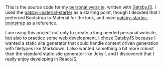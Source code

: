 This is the source code for my [personal website](http://sixteenms.com/), written with [GatsbyJS](https://www.gatsbyjs.org/).  I used the [gatsby-material-starter](https://github.com/Vagr9K/gatsby-material-starter) as a starting point, though I decided that I preferred Bootstrap to Material for the look, and used [gatsby-starter-bootstrap](https://github.com/jaxx2104/gatsby-starter-bootstrap) as a reference.

I am using this project not only to create a long needed personal website, but also to practice some web development. I chose GatsbyJS because I wanted a static site generator that could handle content driven generation with filetypes like Markdown. I also wanted something a bit more robust than the standard static site generator like Jekyll, and I discovered that I really enjoy developing in ReactJS.